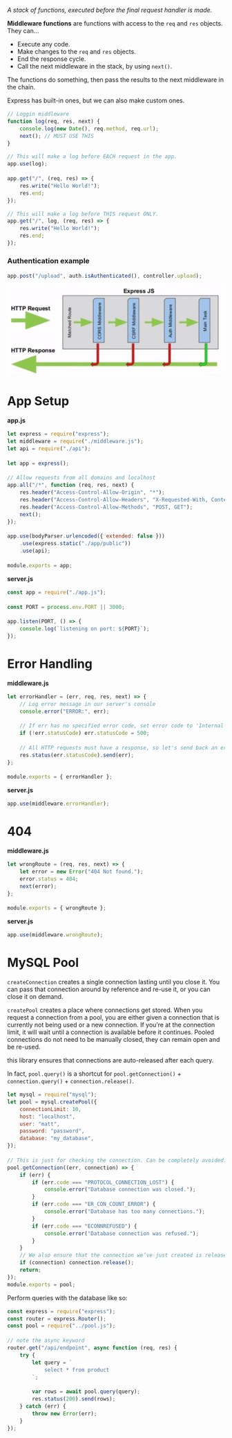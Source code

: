 _A stack of functions, executed before the final request handler is made._

**Middleware functions** are functions with access to the `req` and `res` objects. They can...

-   Execute any code.
-   Make changes to the `req` and `res` objects.
-   End the response cycle.
-   Call the next middleware in the stack, by using `next()`.

The functions do something, then pass the results to the next middleware in the chain.

Express has built-in ones, but we can also make custom ones.

```js
// Loggin middleware
function log(req, res, next) {
    console.log(new Date(), req.method, req.url);
    next(); // MUST USE THIS
}
```

```js
// This will make a log before EACH request in the app.
app.use(log);

app.get("/", (req, res) => {
    res.write("Hello World!");
    res.end;
});
```

```js
// This will make a log before THIS request ONLY.
app.get("/", log, (req, res) => {
    res.write("Hello World!");
    res.end;
});
```

### Authentication example

```js
app.post("/upload", auth.isAuthenticated(), controller.upload);
```

!["Middleware"](../pics/express/express_middleware.jpg)

# App Setup

**app.js**

```js
let express = require("express");
let middleware = require("./middleware.js");
let api = require("./api");

let app = express();

// Allow requests from all domains and localhost
app.all("/*", function (req, res, next) {
    res.header("Access-Control-Allow-Origin", "*");
    res.header("Access-Control-Allow-Headers", "X-Requested-With, Content-Type, Accept");
    res.header("Access-Control-Allow-Methods", "POST, GET");
    next();
});

app.use(bodyParser.urlencoded({ extended: false }))
    .use(express.static("./app/public"))
    .use(api);

module.exports = app;
```

**server.js**

```js
const app = require("./app.js");

const PORT = process.env.PORT || 3000;

app.listen(PORT, () => {
    console.log(`listening on port: ${PORT}`);
});
```

# Error Handling

**middleware.js**

```js
let errorHandler = (err, req, res, next) => {
    // Log error message in our server's console
    console.error("ERROR:", err);

    // If err has no specified error code, set error code to 'Internal Server Error (500)'
    if (!err.statusCode) err.statusCode = 500;

    // All HTTP requests must have a response, so let's send back an error with its status code and message
    res.status(err.statusCode).send(err);
};

module.exports = { errorHandler };
```

**server.js**

```js
app.use(middleware.errorHandler);
```

# 404

**middleware.js**

```js
let wrongRoute = (req, res, next) => {
    let error = new Error("404 Not found.");
    error.status = 404;
    next(error);
};

module.exports = { wrongRoute };
```

**server.js**

```js
app.use(middleware.wrongRoute);
```

# MySQL Pool

`createConnection` creates a single connection lasting until you close it. You can pass that connection around by reference and re-use it, or you can close it on demand.

`createPool` creates a place where connections get stored. When you request a connection from a pool, you are either given a connection that is currently not being used or a new connection. If you’re at the connection limit, it will wait until a connection is available before it continues. Pooled connections do not need to be manually closed, they can remain open and be re-used.

this library ensures that connections are auto-released after each query.

In fact, `pool.query()` is a shortcut for `pool.getConnection()` + `connection.query()` + `connection.release()`.

```js
let mysql = require("mysql");
let pool = mysql.createPool({
    connectionLimit: 10,
    host: "localhost",
    user: "matt",
    password: "password",
    database: "my_database",
});

// This is just for checking the connection. Can be completely avoided.
pool.getConnection((err, connection) => {
    if (err) {
        if (err.code === "PROTOCOL_CONNECTION_LOST") {
            console.error("Database connection was closed.");
        }
        if (err.code === "ER_CON_COUNT_ERROR") {
            console.error("Database has too many connections.");
        }
        if (err.code === "ECONNREFUSED") {
            console.error("Database connection was refused.");
        }
    }
    // We also ensure that the connection we’ve just created is released back into the pool.
    if (connection) connection.release();
    return;
});
module.exports = pool;
```

Perform queries with the database like so:

```js
const express = require("express");
const router = express.Router();
const pool = require("../pool.js");

// note the async keyword
router.get("/api/endpoint", async function (req, res) {
    try {
        let query = `
            select * from product
        `;

        var rows = await pool.query(query);
        res.status(200).send(rows);
    } catch (err) {
        throw new Error(err);
    }
});
```
